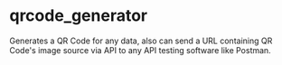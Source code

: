 # qrcode_generator
Generates a QR Code for any data, also can send a URL containing QR Code's image source via API to any API testing software like Postman.
